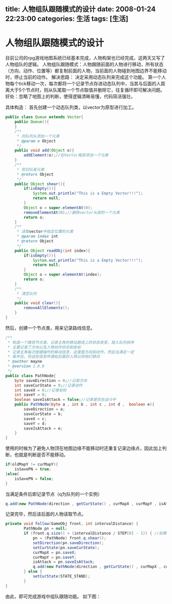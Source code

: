 title: 人物组队跟随模式的设计
date: 2008-01-24 22:23:00
categories:  生活
tags: [生活]
---

# 人物组队跟随模式的设计
目前公司的rpg游戏地图系统已经基本完成，人物构架也已经完成，这两天又写了人物组队的逻辑。
人物组队跟随模式：人物跟随前面的人物进行移动，所有状态（方向、动作、位置等）都复制前面的人物，当前面的人物碰到地图边界不能移动时，停止当前的动作。
解决思路：
决定采用动态队列来完成这个功能。
第一个人物每个tick移动一次，每次都将一个记录节点存进动态队列中，当其与后面的人距离大于5个节点时，则从队尾取一个节点取值并删除它，往复循环即可解决问题。
好处：忽略了地图上的判断，使得逻辑清晰易懂，代码简洁强壮。
 
具体构造：
首先创建一个动态队列类，以vector为原型进行加工。
```java
public class Queue extends Vector{
    public Queue(){
    }
    /**
     * 向队列头添加一个元素
     * @param o Object
     */
    public void add(Object o){
        addElement(o);//在Vector尾部添加一个元素
    }
    /**
     * 剪切队尾元素
     * @return Object
     */
    public Object shear(){
        if(isEmpty()){
            System.out.println("This is a Empty Vector!!!");
            return null;
        }
        Object o = super.elementAt(0);
        removeElementAt(0);//删除vector头部的一个元素
        return o;
    }
    /**
     * 读取vector中指定位置的元素
     * @param index int
     * @return Object
     */
    public Object readObj(int index){
        if(isEmpty()){
            System.out.println("This is a Empty Vector!!!");
            return null;
        }
        Object o = super.elementAt(index);
        return o;
    }
    /**
     * 清空队列
     */
    public void clear(){
        removeAllElements();
    }
}
```
然后，创建一个节点类，用来记录路线信息。
```java
/**
 * 构造一个路径节点类，记录主角的移动路径上的状态改变，放入队列排序
 * 主要记录了方向以及人物动作状态和坐标
 * 记录主角每次按键操作的移动信息，这里是方向和动作，然后当满足一定
 * 条件后，将这些信息传递给后面的人物以供他们移动
 * @author mayne
 * @version 1.0.0
 */
public class PathNode{
    byte saveDirection = 0;//记录方向
    int saveCurState = 0;//记录动作
    int saveX = 0;//记录坐标
    int saveY = 0;
    boolean saveIsAttack = false;//记录是否在战斗中
    public PathNode(byte a , int b , int c , int d ,  boolean e){
        saveDirection = a;
        saveCurState = b;
        saveX = c;
        saveY = d;
        saveIsAttack = e;
    }
}
```
使用的时候为了避免人物顶在地图边缘不能移动时还重复记录边缘点，因此加上判断，也就是判断是否不能移动。
```java
if(oldMapY != curMapY){
    isSavePN = true;
}else{
    isSavePN = false;
}
```                    
当满足条件后即记录节点（q为队列的一个实例）
```java
q.add(new PathNode(direction , getCurState() , curMapX , curMapY , isAttack));
```
记录完毕，然后该后面的人物读取节点。
```java
private void follow(GameObj front, int intervalDistance) {
        PathNode pn = null;
        if (front.q.size() > (intervalDistance / STEP[0] - 1)) { //如果队列中的点的数大于规定数，则需要后面跟踪，并删除。
            pn = (PathNode) front.q.shear();
            setDirection(pn.saveDirection);
            setCurState(pn.saveCurState);
            curMapX = pn.saveX;
            curMapY = pn.saveY;
            isAttack = pn.saveIsAttack;
            q.add(new PathNode(direction , getCurState() , curMapX , curMapY , isAttack));
        } else {
            setCurState(STATE_STAND);
        }
}
```
由此，即可完成游戏中组队跟随功能。
如下图：
